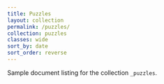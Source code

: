 ```yaml
---
title: Puzzles
layout: collection
permalink: /puzzles/
collection: puzzles
classes: wide
sort_by: date
sort_order: reverse
---
```


Sample document listing for the collection `_puzzles`.

